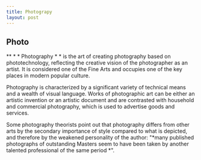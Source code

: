```yaml
---
title: Photograpy
layout: post
---
```


## Photo

** * * Photography * * is the art of creating photography based on phototechnology, reflecting the creative vision of the photographer as an artist. It is considered one of the Fine Arts and occupies one of the key places in modern popular culture.

Photography is characterized by a significant variety of technical means and a wealth of visual language. Works of photographic art can be either an artistic invention or an artistic document and are contrasted with household and commercial photography, which is used to advertise goods and services.

Some photography theorists point out that photography differs from other arts by the secondary importance of style compared to what is depicted, and therefore by the weakened personality of the author: "*many published photographs of outstanding Masters seem to have been taken by another talented professional of the same period *".
